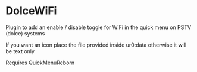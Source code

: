 # DolceWiFi

Plugin to add an enable / disable toggle for WiFi in the quick menu on PSTV (dolce) systems

If you want an icon place the file provided inside ur0:data otherwise it will be text only

Requires QuickMenuReborn

